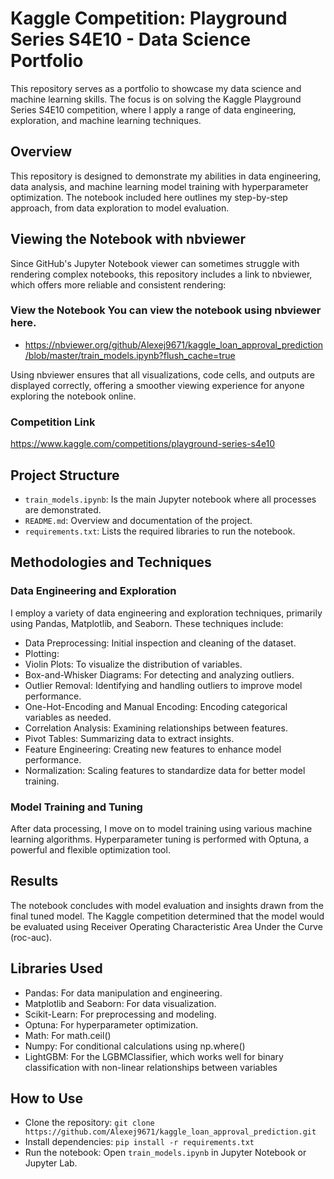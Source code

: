 # Kaggle Competition: Playground Series S4E10 - Data Science Portfolio

This repository serves as a portfolio to showcase my data science and machine learning skills. The focus is on solving the Kaggle Playground Series S4E10 competition, where I apply a range of data engineering, exploration, and machine learning techniques.

## Overview

This repository is designed to demonstrate my abilities in data engineering, data analysis, and machine learning model training with hyperparameter optimization. The notebook included here outlines my step-by-step approach, from data exploration to model evaluation.

## Viewing the Notebook with nbviewer

Since GitHub's Jupyter Notebook viewer can sometimes struggle with rendering complex notebooks, this repository includes a link to nbviewer, which offers more reliable and consistent rendering:

### View the Notebook You can view the notebook using nbviewer here.

- https://nbviewer.org/github/Alexej9671/kaggle_loan_approval_prediction/blob/master/train_models.ipynb?flush_cache=true

Using nbviewer ensures that all visualizations, code cells, and outputs are displayed correctly, offering a smoother viewing experience for anyone exploring the notebook online.

### Competition Link

https://www.kaggle.com/competitions/playground-series-s4e10

## Project Structure

- `train_models.ipynb`: Is the main Jupyter notebook where all processes are demonstrated.
- `README.md`: Overview and documentation of the project.
- `requirements.txt`: Lists the required libraries to run the notebook.

## Methodologies and Techniques

### Data Engineering and Exploration 

I employ a variety of data engineering and exploration techniques, primarily using Pandas, Matplotlib, and Seaborn. These techniques include:

- Data Preprocessing: Initial inspection and cleaning of the dataset.
- Plotting:
- Violin Plots: To visualize the distribution of variables.
- Box-and-Whisker Diagrams: For detecting and analyzing outliers.
- Outlier Removal: Identifying and handling outliers to improve model performance.
- One-Hot-Encoding and Manual Encoding: Encoding categorical variables as needed.
- Correlation Analysis: Examining relationships between features.
- Pivot Tables: Summarizing data to extract insights.
- Feature Engineering: Creating new features to enhance model performance.
- Normalization: Scaling features to standardize data for better model training.

### Model Training and Tuning 

After data processing, I move on to model training using various machine learning algorithms. Hyperparameter tuning is performed with Optuna, a powerful and flexible optimization tool.

## Results

The notebook concludes with model evaluation and insights drawn from the final tuned model. 
The Kaggle competition determined that the model would be evaluated using Receiver Operating Characteristic Area Under the Curve (roc-auc).

## Libraries Used

- Pandas: For data manipulation and engineering.
- Matplotlib and Seaborn: For data visualization.
- Scikit-Learn: For preprocessing and modeling.
- Optuna: For hyperparameter optimization.
- Math: For math.ceil()
- Numpy: For conditional calculations using np.where()
- LightGBM: For the LGBMClassifier, which works well for binary classification with non-linear relationships between variables

## How to Use

- Clone the repository: ``` git clone https://github.com/Alexej9671/kaggle_loan_approval_prediction.git ```
- Install dependencies: ``` pip install -r requirements.txt ```
- Run the notebook: Open `train_models.ipynb` in Jupyter Notebook or Jupyter Lab.
